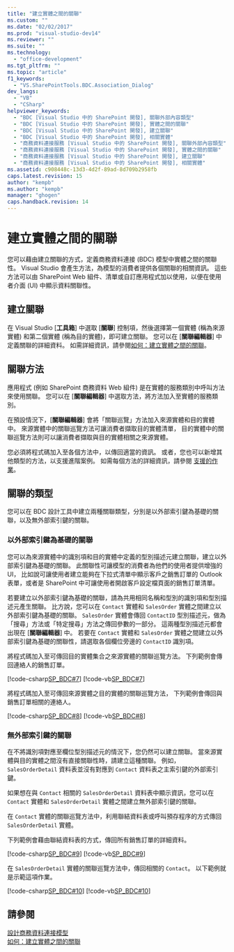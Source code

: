 ```yaml
---
title: "建立實體之間的關聯"
ms.custom: ""
ms.date: "02/02/2017"
ms.prod: "visual-studio-dev14"
ms.reviewer: ""
ms.suite: ""
ms.technology: 
  - "office-development"
ms.tgt_pltfrm: ""
ms.topic: "article"
f1_keywords: 
  - "VS.SharePointTools.BDC.Association_Dialog"
dev_langs: 
  - "VB"
  - "CSharp"
helpviewer_keywords: 
  - "BDC [Visual Studio 中的 SharePoint 開發], 關聯外部內容類型"
  - "BDC [Visual Studio 中的 SharePoint 開發], 實體之間的關聯"
  - "BDC [Visual Studio 中的 SharePoint 開發], 建立關聯"
  - "BDC [Visual Studio 中的 SharePoint 開發], 相關實體"
  - "商務資料連接服務 [Visual Studio 中的 SharePoint 開發], 關聯外部內容類型"
  - "商務資料連接服務 [Visual Studio 中的 SharePoint 開發], 實體之間的關聯"
  - "商務資料連接服務 [Visual Studio 中的 SharePoint 開發], 建立關聯"
  - "商務資料連接服務 [Visual Studio 中的 SharePoint 開發], 相關實體"
ms.assetid: c908448c-13d3-4d2f-89ad-8d709b2958fb
caps.latest.revision: 15
author: "kempb"
ms.author: "kempb"
manager: "ghogen"
caps.handback.revision: 14
---
```

# 建立實體之間的關聯
  您可以藉由建立關聯的方式，定義商務資料連接 \(BDC\) 模型中實體之間的關聯性。  Visual Studio 會產生方法，為模型的消費者提供各個關聯的相關資訊。  這些方法可以由 SharePoint Web 組件、清單或自訂應用程式加以使用，以便在使用者介面 \(UI\) 中顯示資料關聯性。  
  
## 建立關聯  
 在 Visual Studio \[**工具箱**\] 中選取 \[**關聯**\] 控制項，然後選擇第一個實體 \(稱為來源實體\) 和第二個實體 \(稱為目的實體\)，即可建立關聯。  您可以在 \[**關聯編輯器**\] 中定義關聯的詳細資料。  如需詳細資訊，請參閱[如何：建立實體之間的關聯](../sharepoint/how-to-create-an-association-between-entities.md)。  
  
## 關聯方法  
 應用程式 \(例如 SharePoint 商務資料 Web 組件\) 是在實體的服務類別中呼叫方法來使用關聯。  您可以在 \[**關聯編輯器**\] 中選取方法，將方法加入至實體的服務類別。  
  
 在預設情況下，\[**關聯編輯器**\] 會將「關聯巡覽」方法加入來源實體和目的實體中。  來源實體中的關聯巡覽方法可讓消費者擷取目的實體清單，  目的實體中的關聯巡覽方法則可以讓消費者擷取與目的實體相關之來源實體。  
  
 您必須將程式碼加入至各個方法中，以傳回適當的資訊。  或者，您也可以新增其他類型的方法，以支援進階案例。  如需每個方法的詳細資訊，請參閱 [支援的作業](http://go.microsoft.com/fwlink/?LinkId=169286)。  
  
## 關聯的類型  
 您可以在 BDC 設計工具中建立兩種關聯類型，分別是以外部索引鍵為基礎的關聯，以及無外部索引鍵的關聯。  
  
### 以外部索引鍵為基礎的關聯  
 您可以為來源實體中的識別項和目的實體中定義的型別描述元建立關聯，建立以外部索引鍵為基礎的關聯。  此關聯性可讓模型的消費者為他們的使用者提供增強的 UI，  比如說可讓使用者建立能夠在下拉式清單中顯示客戶之銷售訂單的 Outlook 表單，或者是 SharePoint 中可讓使用者開啟客戶設定檔頁面的銷售訂單清單。  
  
 若要建立以外部索引鍵為基礎的關聯，請為共用相同名稱和型別的識別項和型別描述元產生關聯。  比方說，您可以在 `Contact` 實體和 `SalesOrder` 實體之間建立以外部索引鍵為基礎的關聯。  `SalesOrder` 實體會傳回 `ContactID` 型別描述元，做為「搜尋」方法或「特定搜尋」方法之傳回參數的一部分。  這兩種型別描述元都會出現在 \[**關聯編輯器**\] 中。  若要在 `Contact` 實體和 `SalesOrder` 實體之間建立以外部索引鍵為基礎的關聯性，請選取各個欄位旁邊的 `ContactID` 識別項。  
  
 將程式碼加入至可傳回目的實體集合之來源實體的關聯巡覽方法。  下列範例會傳回連絡人的銷售訂單。  
  
 [!code-csharp[SP_BDC#7](../snippets/csharp/VS_Snippets_OfficeSP/sp_bdc/CS/bdcmodel1/contactservice.cs#7)]
 [!code-vb[SP_BDC#7](../snippets/visualbasic/VS_Snippets_OfficeSP/sp_bdc/VB/bdcmodel1/contactservice.vb#7)]  
  
 將程式碼加入至可傳回來源實體之目的實體的關聯巡覽方法，  下列範例會傳回與銷售訂單相關的連絡人。  
  
 [!code-csharp[SP_BDC#8](../snippets/csharp/VS_Snippets_OfficeSP/sp_bdc/CS/bdcmodel1/salesorderservice.cs#8)]
 [!code-vb[SP_BDC#8](../snippets/visualbasic/VS_Snippets_OfficeSP/sp_bdc/VB/bdcmodel1/salesorderservice.vb#8)]  
  
### 無外部索引鍵的關聯  
 在不將識別項對應至欄位型別描述元的情況下，您仍然可以建立關聯。  當來源實體與目的實體之間沒有直接關聯性時，請建立這種關聯。  例如，`SalesOrderDetail` 資料表並沒有對應到 `Contact` 資料表之主索引鍵的外部索引鍵。  
  
 如果想在與 `Contact` 相關的 `SalesOrderDetail` 資料表中顯示資訊，您可以在 `Contact` 實體和 `SalesOrderDetail` 實體之間建立無外部索引鍵的關聯。  
  
 在 `Contact` 實體的關聯巡覽方法中，利用聯結資料表或呼叫預存程序的方式傳回 `SalesOrderDetail` 實體。  
  
 下列範例會藉由聯結資料表的方式，傳回所有銷售訂單的詳細資料。  
  
 [!code-csharp[SP_BDC#9](../snippets/csharp/VS_Snippets_OfficeSP/sp_bdc/CS/bdcmodel1/contactservice.cs#9)]
 [!code-vb[SP_BDC#9](../snippets/visualbasic/VS_Snippets_OfficeSP/sp_bdc/VB/bdcmodel1/contactservice.vb#9)]  
  
 在 `SalesOrderDetail` 實體的關聯巡覽方法中，傳回相關的 `Contact`。  以下範例就是示範這項作業。  
  
 [!code-csharp[SP_BDC#10](../snippets/csharp/VS_Snippets_OfficeSP/sp_bdc/CS/bdcmodel1/salesorderdetailservice.cs#10)]
 [!code-vb[SP_BDC#10](../snippets/visualbasic/VS_Snippets_OfficeSP/sp_bdc/VB/bdcmodel1/salesorderdetailservice.vb#10)]  
  
## 請參閱  
 [設計商務資料連接模型](../sharepoint/designing-a-business-data-connectivity-model.md)   
 [如何：建立實體之間的關聯](../sharepoint/how-to-create-an-association-between-entities.md)  
  
  